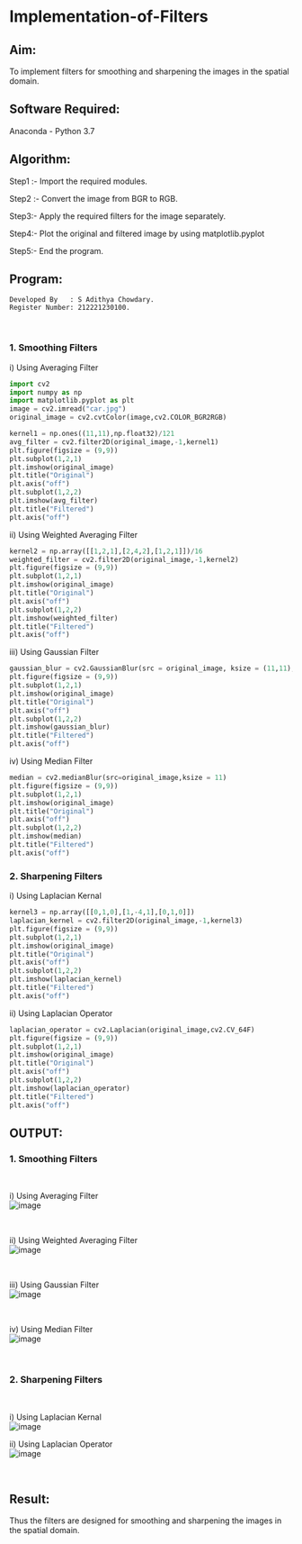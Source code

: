 # Implementation-of-Filters
## Aim:
To implement filters for smoothing and sharpening the images in the spatial domain.

## Software Required:
Anaconda - Python 3.7

## Algorithm:
Step1 :- Import the required modules.

Step2 :- Convert the image from BGR to RGB.

Step3:- Apply the required filters for the image separately.

Step4:- Plot the original and filtered image by using matplotlib.pyplot

Step5:- End the program.

## Program:
```
Developed By   : S Adithya Chowdary.
Register Number: 212221230100.
```
</br>

### 1. Smoothing Filters

i) Using Averaging Filter
```Python
import cv2
import numpy as np
import matplotlib.pyplot as plt
image = cv2.imread("car.jpg")
original_image = cv2.cvtColor(image,cv2.COLOR_BGR2RGB)

kernel1 = np.ones((11,11),np.float32)/121
avg_filter = cv2.filter2D(original_image,-1,kernel1)
plt.figure(figsize = (9,9))
plt.subplot(1,2,1)
plt.imshow(original_image)
plt.title("Original")
plt.axis("off")
plt.subplot(1,2,2)
plt.imshow(avg_filter)
plt.title("Filtered")
plt.axis("off")


```
ii) Using Weighted Averaging Filter
```Python
kernel2 = np.array([[1,2,1],[2,4,2],[1,2,1]])/16
weighted_filter = cv2.filter2D(original_image,-1,kernel2)
plt.figure(figsize = (9,9))
plt.subplot(1,2,1)
plt.imshow(original_image)
plt.title("Original")
plt.axis("off")
plt.subplot(1,2,2)
plt.imshow(weighted_filter)
plt.title("Filtered")
plt.axis("off")


```
iii) Using Gaussian Filter
```Python
gaussian_blur = cv2.GaussianBlur(src = original_image, ksize = (11,11), sigmaX=0, sigmaY=0)
plt.figure(figsize = (9,9))
plt.subplot(1,2,1)
plt.imshow(original_image)
plt.title("Original")
plt.axis("off")
plt.subplot(1,2,2)
plt.imshow(gaussian_blur)
plt.title("Filtered")
plt.axis("off")


```

iv) Using Median Filter
```Python
median = cv2.medianBlur(src=original_image,ksize = 11)
plt.figure(figsize = (9,9))
plt.subplot(1,2,1)
plt.imshow(original_image)
plt.title("Original")
plt.axis("off")
plt.subplot(1,2,2)
plt.imshow(median)
plt.title("Filtered")
plt.axis("off")

```

### 2. Sharpening Filters
i) Using Laplacian Kernal
```Python
kernel3 = np.array([[0,1,0],[1,-4,1],[0,1,0]])
laplacian_kernel = cv2.filter2D(original_image,-1,kernel3)
plt.figure(figsize = (9,9))
plt.subplot(1,2,1)
plt.imshow(original_image)
plt.title("Original")
plt.axis("off")
plt.subplot(1,2,2)
plt.imshow(laplacian_kernel)
plt.title("Filtered")
plt.axis("off")

```
ii) Using Laplacian Operator
```Python
laplacian_operator = cv2.Laplacian(original_image,cv2.CV_64F)
plt.figure(figsize = (9,9))
plt.subplot(1,2,1)
plt.imshow(original_image)
plt.title("Original")
plt.axis("off")
plt.subplot(1,2,2)
plt.imshow(laplacian_operator)
plt.title("Filtered")
plt.axis("off")

```

## OUTPUT:
### 1. Smoothing Filters
</br>

i) Using Averaging Filter
</br>
![image](https://github.com/Adithya-Siddam/Implementation-of-filter/assets/93427248/2371ce56-9364-4a7a-9834-d2052a45d077)

</br>

ii) Using Weighted Averaging Filter
</br>
![image](https://github.com/Adithya-Siddam/Implementation-of-filter/assets/93427248/a3c10cf6-f4ab-462c-9fec-dd7b4ff75d2d)

</br>

iii) Using Gaussian Filter
</br>
![image](https://github.com/Adithya-Siddam/Implementation-of-filter/assets/93427248/4a78f6ee-1cf3-4f8a-a50e-bcd492836f0a)

</br>

iv) Using Median Filter
</br>
![image](https://github.com/Adithya-Siddam/Implementation-of-filter/assets/93427248/93192fbc-076e-436e-8204-6a554ec7527f)

</br>

### 2. Sharpening Filters
</br>

i) Using Laplacian Kernal
</br>
![image](https://github.com/Adithya-Siddam/Implementation-of-filter/assets/93427248/5f84c35a-5ca8-4b17-8b8e-656ad9adf16e)
</br>

ii) Using Laplacian Operator
</br>
![image](https://github.com/Adithya-Siddam/Implementation-of-filter/assets/93427248/aa292857-e755-40f1-9510-c0464ba31888)

</br>

## Result:
Thus the filters are designed for smoothing and sharpening the images in the spatial domain.
